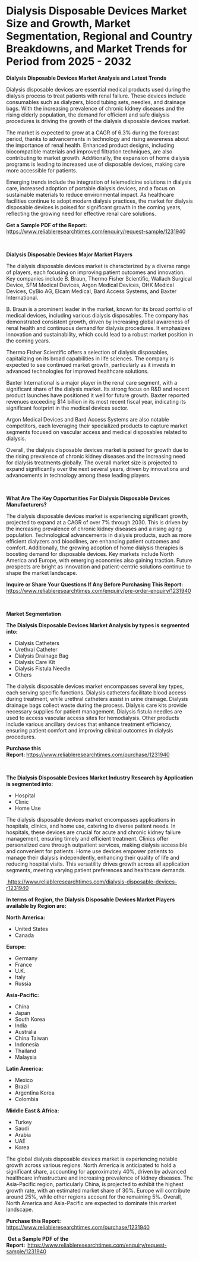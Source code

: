 <p><h1>Dialysis Disposable Devices Market Size and Growth, Market Segmentation, Regional and Country Breakdowns, and Market Trends for Period from 2025 -  2032</h1></p><p><strong>Dialysis Disposable Devices Market Analysis and Latest Trends</strong></p>
<p><p>Dialysis disposable devices are essential medical products used during the dialysis process to treat patients with renal failure. These devices include consumables such as dialyzers, blood tubing sets, needles, and drainage bags. With the increasing prevalence of chronic kidney diseases and the rising elderly population, the demand for efficient and safe dialysis procedures is driving the growth of the dialysis disposable devices market.</p><p>The market is expected to grow at a CAGR of 6.3% during the forecast period, thanks to advancements in technology and rising awareness about the importance of renal health. Enhanced product designs, including biocompatible materials and improved filtration techniques, are also contributing to market growth. Additionally, the expansion of home dialysis programs is leading to increased use of disposable devices, making care more accessible for patients.</p><p>Emerging trends include the integration of telemedicine solutions in dialysis care, increased adoption of portable dialysis devices, and a focus on sustainable materials to reduce environmental impact. As healthcare facilities continue to adopt modern dialysis practices, the market for dialysis disposable devices is poised for significant growth in the coming years, reflecting the growing need for effective renal care solutions.</p></p>
<p><strong>Get a Sample PDF of the Report:&nbsp;</strong> <a href="https://www.reliableresearchtimes.com/enquiry/request-sample/1231940?utm_campaign=2216&utm_medium=2&utm_source=Github&utm_content=ia&utm_term=13042025&utm_id=dialysis-disposable-devices">https://www.reliableresearchtimes.com/enquiry/request-sample/1231940</a></p>
<p>&nbsp;</p>
<p><strong>Dialysis Disposable Devices Major Market Players</strong></p>
<p><p>The dialysis disposable devices market is characterized by a diverse range of players, each focusing on improving patient outcomes and innovation. Key companies include B. Braun, Thermo Fisher Scientific, Wallach Surgical Device, SFM Medical Devices, Argon Medical Devices, OHK Medical Devices, CyBio AG, Elcam Medical, Bard Access Systems, and Baxter International.</p><p>B. Braun is a prominent leader in the market, known for its broad portfolio of medical devices, including various dialysis disposables. The company has demonstrated consistent growth, driven by increasing global awareness of renal health and continuous demand for dialysis procedures. It emphasizes innovation and sustainability, which could lead to a robust market position in the coming years.</p><p>Thermo Fisher Scientific offers a selection of dialysis disposables, capitalizing on its broad capabilities in life sciences. The company is expected to see continued market growth, particularly as it invests in advanced technologies for improved healthcare solutions.</p><p>Baxter International is a major player in the renal care segment, with a significant share of the dialysis market. Its strong focus on R&D and recent product launches have positioned it well for future growth. Baxter reported revenues exceeding $14 billion in its most recent fiscal year, indicating its significant footprint in the medical devices sector.</p><p>Argon Medical Devices and Bard Access Systems are also notable competitors, each leveraging their specialized products to capture market segments focused on vascular access and medical disposables related to dialysis.</p><p>Overall, the dialysis disposable devices market is poised for growth due to the rising prevalence of chronic kidney diseases and the increasing need for dialysis treatments globally. The overall market size is projected to expand significantly over the next several years, driven by innovations and advancements in technology among these leading players.</p></p>
<p>&nbsp;</p>
<p><strong>What Are The Key Opportunities For Dialysis Disposable Devices Manufacturers?</strong></p>
<p><p>The dialysis disposable devices market is experiencing significant growth, projected to expand at a CAGR of over 7% through 2030. This is driven by the increasing prevalence of chronic kidney diseases and a rising aging population. Technological advancements in dialysis products, such as more efficient dialyzers and bloodlines, are enhancing patient outcomes and comfort. Additionally, the growing adoption of home dialysis therapies is boosting demand for disposable devices. Key markets include North America and Europe, with emerging economies also gaining traction. Future prospects are bright as innovation and patient-centric solutions continue to shape the market landscape.</p></p>
<p><strong>Inquire or Share Your Questions If Any Before Purchasing This Report:</strong> <a href="https://www.reliableresearchtimes.com/enquiry/pre-order-enquiry/1231940?utm_campaign=2216&utm_medium=2&utm_source=Github&utm_content=ia&utm_term=13042025&utm_id=dialysis-disposable-devices">https://www.reliableresearchtimes.com/enquiry/pre-order-enquiry/1231940</a></p>
<p>&nbsp;</p>
<p><strong>Market Segmentation</strong></p>
<p><strong>The Dialysis Disposable Devices Market Analysis by types is segmented into:</strong></p>
<p><ul><li>Dialysis Catheters</li><li>Urethral Catheter</li><li>Dialysis Drainage Bag</li><li>Dialysis Care Kit</li><li>Dialysis Fistula Needle</li><li>Others</li></ul></p>
<p><p>The dialysis disposable devices market encompasses several key types, each serving specific functions. Dialysis catheters facilitate blood access during treatment, while urethral catheters assist in urine drainage. Dialysis drainage bags collect waste during the process. Dialysis care kits provide necessary supplies for patient management. Dialysis fistula needles are used to access vascular access sites for hemodialysis. Other products include various ancillary devices that enhance treatment efficiency, ensuring patient comfort and improving clinical outcomes in dialysis procedures.</p></p>
<p><strong>Purchase this Report:&nbsp;</strong><a href="https://www.reliableresearchtimes.com/purchase/1231940?utm_campaign=2216&utm_medium=2&utm_source=Github&utm_content=ia&utm_term=13042025&utm_id=dialysis-disposable-devices">https://www.reliableresearchtimes.com/purchase/1231940</a></p>
<p>&nbsp;</p>
<p><strong>The Dialysis Disposable Devices Market Industry Research by Application is segmented into:</strong></p>
<p><ul><li>Hospital</li><li>Clinic</li><li>Home Use</li></ul></p>
<p><p>The dialysis disposable devices market encompasses applications in hospitals, clinics, and home use, catering to diverse patient needs. In hospitals, these devices are crucial for acute and chronic kidney failure management, ensuring timely and efficient treatment. Clinics offer personalized care through outpatient services, making dialysis accessible and convenient for patients. Home use devices empower patients to manage their dialysis independently, enhancing their quality of life and reducing hospital visits. This versatility drives growth across all application segments, meeting varying patient preferences and healthcare demands.</p></p>
<p><a href="https://www.reliableresearchtimes.com/dialysis-disposable-devices-r1231940?utm_campaign=2216&utm_medium=2&utm_source=Github&utm_content=ia&utm_term=13042025&utm_id=dialysis-disposable-devices">&nbsp;https://www.reliableresearchtimes.com/dialysis-disposable-devices-r1231940</a></p>
<p><strong>In terms of Region, the Dialysis Disposable Devices Market Players available by Region are:</strong></p>
<p>
    <p> <strong> North America: </strong>
        <ul>
            <li>United States</li>
            <li>Canada</li>
        </ul>
        </p> 
    <p> <strong> Europe: </strong>
        <ul>
            <li>Germany</li>
            <li>France</li>
            <li>U.K.</li>
            <li>Italy</li>
            <li>Russia</li>
        </ul>
        </p> 
    <p> <strong> Asia-Pacific: </strong>
        <ul>
            <li>China</li>
            <li>Japan</li>
            <li>South Korea</li>
            <li>India</li>
            <li>Australia</li>
            <li>China Taiwan</li>
            <li>Indonesia</li>
            <li>Thailand</li>
            <li>Malaysia</li>
        </ul>
        </p> 
    <p> <strong> Latin America: </strong>
        <ul>
            <li>Mexico</li>
            <li>Brazil</li>
            <li>Argentina Korea</li>
            <li>Colombia</li>
        </ul>
        </p> 
    <p> <strong> Middle East & Africa: </strong>
        <ul>
            <li>Turkey</li>
            <li>Saudi</li>
            <li>Arabia</li>
            <li>UAE</li>
            <li>Korea</li>
        </ul>
    </p>
    </p>
<p><p>The global dialysis disposable devices market is experiencing notable growth across various regions. North America is anticipated to hold a significant share, accounting for approximately 40%, driven by advanced healthcare infrastructure and increasing prevalence of kidney diseases. The Asia-Pacific region, particularly China, is projected to exhibit the highest growth rate, with an estimated market share of 30%. Europe will contribute around 25%, while other regions account for the remaining 5%. Overall, North America and Asia-Pacific are expected to dominate this market landscape.</p></p>
<p><strong>Purchase this Report: </strong><a href="https://www.reliableresearchtimes.com/purchase/1231940?utm_campaign=2216&utm_medium=2&utm_source=Github&utm_content=ia&utm_term=13042025&utm_id=dialysis-disposable-devices">https://www.reliableresearchtimes.com/purchase/1231940</a></p>
<p>&nbsp;<strong>Get a Sample PDF of the Report:&nbsp;&nbsp;</strong><a href="https://www.reliableresearchtimes.com/enquiry/request-sample/1231940?utm_campaign=2216&utm_medium=2&utm_source=Github&utm_content=ia&utm_term=13042025&utm_id=dialysis-disposable-devices">https://www.reliableresearchtimes.com/enquiry/request-sample/1231940</a></p>
<p><strong></strong></p>
<p><p></p><p></p><p></p></p>